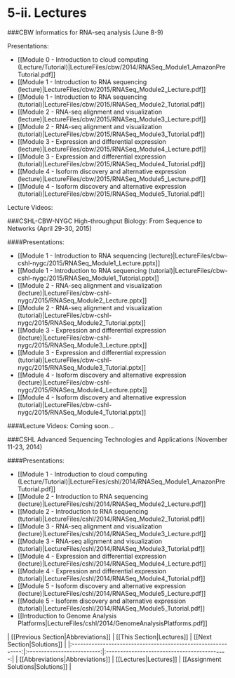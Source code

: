 # 5-ii. Lectures

###CBW Informatics for RNA-seq analysis (June 8-9)

Presentations:

* [[Module 0 - Introduction to cloud computing (Lecture/Tutorial)|LectureFiles/cbw/2014/RNASeq_Module1_AmazonPreTutorial.pdf]]
* [[Module 1 - Introduction to RNA sequencing (lecture)|LectureFiles/cbw/2015/RNASeq_Module2_Lecture.pdf]]
* [[Module 1 - Introduction to RNA sequencing (tutorial)|LectureFiles/cbw/2015/RNASeq_Module2_Tutorial.pdf]]
* [[Module 2 - RNA-seq alignment and visualization (lecture)|LectureFiles/cbw/2015/RNASeq_Module3_Lecture.pdf]]
* [[Module 2 - RNA-seq alignment and visualization (tutorial)|LectureFiles/cbw/2015/RNASeq_Module3_Tutorial.pdf]]
* [[Module 3 - Expression and differential expression (lecture)|LectureFiles/cbw/2015/RNASeq_Module4_Lecture.pdf]]
* [[Module 3 - Expression and differential expression (tutorial)|LectureFiles/cbw/2015/RNASeq_Module4_Tutorial.pdf]]
* [[Module 4 - Isoform discovery and alternative expression (lecture)|LectureFiles/cbw/2015/RNASeq_Module5_Lecture.pdf]]
* [[Module 4 - Isoform discovery and alternative expression (tutorial)|LectureFiles/cbw/2015/RNASeq_Module5_Tutorial.pdf]]

Lecture Videos:

###CSHL-CBW-NYGC High-throughput Biology: From Sequence to Networks (April 29-30, 2015)

####Presentations:

* [[Module 1 - Introduction to RNA sequencing (lecture)|LectureFiles/cbw-cshl-nygc/2015/RNASeq_Module1_Lecture.pptx]]
* [[Module 1 - Introduction to RNA sequencing (tutorial)|LectureFiles/cbw-cshl-nygc/2015/RNASeq_Module1_Tutorial.pptx]]
* [[Module 2 - RNA-seq alignment and visualization (lecture)|LectureFiles/cbw-cshl-nygc/2015/RNASeq_Module2_Lecture.pptx]]
* [[Module 2 - RNA-seq alignment and visualization (tutorial)|LectureFiles/cbw-cshl-nygc/2015/RNASeq_Module2_Tutorial.pptx]]
* [[Module 3 - Expression and differential expression (lecture)|LectureFiles/cbw-cshl-nygc/2015/RNASeq_Module3_Lecture.pptx]]
* [[Module 3 - Expression and differential expression (tutorial)|LectureFiles/cbw-cshl-nygc/2015/RNASeq_Module3_Tutorial.pptx]]
* [[Module 4 - Isoform discovery and alternative expression (lecture)|LectureFiles/cbw-cshl-nygc/2015/RNASeq_Module4_Lecture.pptx]]
* [[Module 4 - Isoform discovery and alternative expression (tutorial)|LectureFiles/cbw-cshl-nygc/2015/RNASeq_Module4_Tutorial.pptx]]

####Lecture Videos:
Coming soon...

###CSHL Advanced Sequencing Technologies and Applications (November 11-23, 2014)

####Presentations:

* [[Module 1 - Introduction to cloud computing (Lecture/Tutorial)|LectureFiles/cshl/2014/RNASeq_Module1_AmazonPreTutorial.pdf]]
* [[Module 2 - Introduction to RNA sequencing (lecture)|LectureFiles/cshl/2014/RNASeq_Module2_Lecture.pdf]]
* [[Module 2 - Introduction to RNA sequencing (tutorial)|LectureFiles/cshl/2014/RNASeq_Module2_Tutorial.pdf]]
* [[Module 3 - RNA-seq alignment and visualization (lecture)|LectureFiles/cshl/2014/RNASeq_Module3_Lecture.pdf]]
* [[Module 3 - RNA-seq alignment and visualization (tutorial)|LectureFiles/cshl/2014/RNASeq_Module3_Tutorial.pdf]]
* [[Module 4 - Expression and differential expression (lecture)|LectureFiles/cshl/2014/RNASeq_Module4_Lecture.pdf]]
* [[Module 4 - Expression and differential expression (tutorial)|LectureFiles/cshl/2014/RNASeq_Module4_Tutorial.pdf]]
* [[Module 5 - Isoform discovery and alternative expression (lecture)|LectureFiles/cshl/2014/RNASeq_Module5_Lecture.pdf]]
* [[Module 5 - Isoform discovery and alternative expression (tutorial)|LectureFiles/cshl/2014/RNASeq_Module5_Tutorial.pdf]]
* [[Introduction to Genome Analysis Platforms|LectureFiles/cshl/2014/GenomeAnalysisPlatforms.pdf]]


| [[Previous Section|Abbreviations]]       | [[This Section|Lectures]] | [[Next Section|Solutions]]   |
|:------------------------------------------------------------:|:--------------------------:|:-------------------------------------------:|
| [[Abbreviations|Abbreviations]] | [[Lectures|Lectures]]    | [[Assignment Solutions|Solutions]] |
